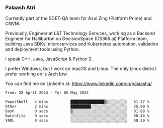 ### Palaash Atri

Currently part of the SDET-QA team for Azul Zing (Platform Prime) and CNVM. 

Previously, Engineer at L&T Technology Services, working as a Backend Engineer for Halliburton on DecisionSpace (DS365.ai) Platform team, building Java SDKs, microservices and Kubernetes automation, validation and deployment tools using Python.

I speak C++, Java, JavaScript & Python 3.

I prefer Windows, but I work on macOS and Linux. The only Linux distro I prefer working on is Arch btw.

You can find me on LinkedIn at: https://www.linkedin.com/in/palaasha/

<!--START_SECTION:waka-->

```txt
From: 28 April 2024 - To: 05 May 2024

PowerShell   4 mins          ███████████████▒░░░░░░░░░   61.37 %
Other        2 mins          █████████░░░░░░░░░░░░░░░░   35.90 %
Bash         0 secs          ▒░░░░░░░░░░░░░░░░░░░░░░░░   01.88 %
Batchfile    0 secs          ░░░░░░░░░░░░░░░░░░░░░░░░░   00.46 %
YAML         0 secs          ░░░░░░░░░░░░░░░░░░░░░░░░░   00.20 %
```

<!--END_SECTION:waka-->
